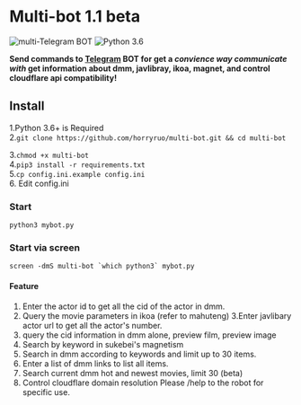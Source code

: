 # Multi-bot  1.1 beta
![multi-Telegram BOT](https://img.shields.io/badge/multi-Telegram%20BOT-red?style=flat-square&logo=appveyor)
![Python 3.6](https://img.shields.io/badge/LANGUAGE-Python%203.6%2B-success?style=flat-square&logo=appveyor)

**Send commands to [Telegram](http://telegram.org) BOT for get a _convience way communicate with_ get information about dmm, javlibray, ikoa, magnet, and control cloudflare api compatibility!**  

## Install  
1.Python 3.6+ is Required  
2.`git clone https://github.com/horryruo/multi-bot.git && cd multi-bot` 

3.`chmod +x multi-bot`  
4.`pip3 install -r requirements.txt`  
5.`cp config.ini.example config.ini`  
6.&nbsp;Edit config.ini

### Start  
`python3 mybot.py`  

### Start via screen  

``screen -dmS multi-bot `which python3` mybot.py``  

#### Feature
1. Enter the actor id to get all the cid of the actor in dmm.
2. Query the movie parameters in ikoa (refer to mahuteng)
3.Enter javlibary actor url to get all the actor's number.
4. query the cid information in dmm alone, preview film, preview image
5. Search by keyword in sukebei's magnetism
6. Search in dmm according to keywords and limit up to 30 items.
7. Enter a list of dmm links to list all items.
8. Search current dmm hot and newest movies, limit 30 (beta)
9. Control cloudflare domain resolution
Please /help to the robot for specific use.
